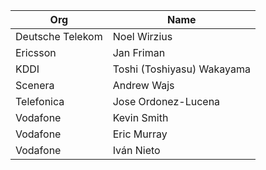 | Org                    | Name                                                |
| -----------------------| ----------------------------------------------------|
| Deutsche Telekom | Noel Wirzius  |
| Ericsson | Jan Friman |
| KDDI | Toshi (Toshiyasu) Wakayama  |
| Scenera | Andrew Wajs  |
| Telefonica | Jose Ordonez-Lucena  |
| Vodafone | Kevin Smith  |
| Vodafone | Eric Murray  |
| Vodafone | Iván Nieto  |
